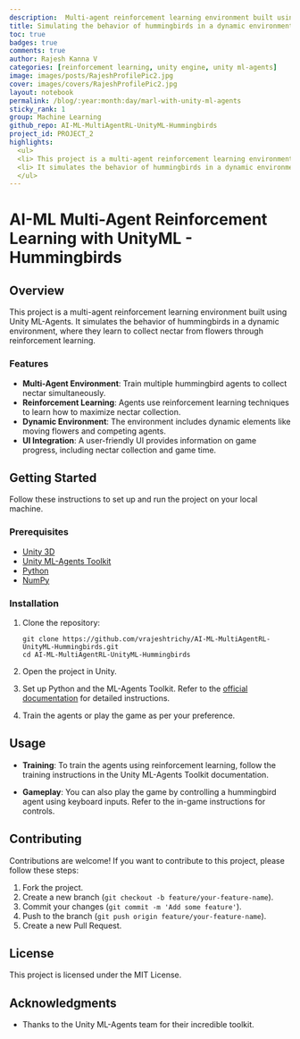 ```yaml
---
description:  Multi-agent reinforcement learning environment built using Unity ML-Agents
title: Simulating the behavior of hummingbirds in a dynamic environment
toc: true
badges: true
comments: true
author: Rajesh Kanna V
categories: [reinforcement learning, unity engine, unity ml-agents]
image: images/posts/RajeshProfilePic2.jpg
cover: images/covers/RajeshProfilePic2.jpg
layout: notebook
permalink: /blog/:year:month:day/marl-with-unity-ml-agents
sticky_rank: 1
group: Machine Learning
github_repo: AI-ML-MultiAgentRL-UnityML-Hummingbirds
project_id: PROJECT_2
highlights: 
  <ul>
  <li> This project is a multi-agent reinforcement learning environment built using Unity ML-Agents. </li>
  <li> It simulates the behavior of hummingbirds in a dynamic environment, where they learn to collect nectar from flowers through reinforcement learning. </li>
  </ul>
---
```


# AI-ML Multi-Agent Reinforcement Learning with UnityML - Hummingbirds

## Overview

This project is a multi-agent reinforcement learning environment built using Unity ML-Agents. It simulates the behavior of hummingbirds in a dynamic environment, where they learn to collect nectar from flowers through reinforcement learning.

### Features

- **Multi-Agent Environment**: Train multiple hummingbird agents to collect nectar simultaneously.
- **Reinforcement Learning**: Agents use reinforcement learning techniques to learn how to maximize nectar collection.
- **Dynamic Environment**: The environment includes dynamic elements like moving flowers and competing agents.
- **UI Integration**: A user-friendly UI provides information on game progress, including nectar collection and game time.

## Getting Started

Follow these instructions to set up and run the project on your local machine.

### Prerequisites

- [Unity 3D](https://unity.com/)
- [Unity ML-Agents Toolkit](https://github.com/Unity-Technologies/ml-agents)
- [Python](https://www.python.org/)
- [NumPy](https://numpy.org/)

### Installation

1. Clone the repository:

   ```shell
   git clone https://github.com/vrajeshtrichy/AI-ML-MultiAgentRL-UnityML-Hummingbirds.git
   cd AI-ML-MultiAgentRL-UnityML-Hummingbirds
   ```

2. Open the project in Unity.

3. Set up Python and the ML-Agents Toolkit. Refer to the [official documentation](https://github.com/Unity-Technologies/ml-agents/blob/main/docs/Installation.md) for detailed instructions.

4. Train the agents or play the game as per your preference.

## Usage

- **Training**: To train the agents using reinforcement learning, follow the training instructions in the Unity ML-Agents Toolkit documentation.

- **Gameplay**: You can also play the game by controlling a hummingbird agent using keyboard inputs. Refer to the in-game instructions for controls.

## Contributing

Contributions are welcome! If you want to contribute to this project, please follow these steps:

1. Fork the project.
2. Create a new branch (`git checkout -b feature/your-feature-name`).
3. Commit your changes (`git commit -m 'Add some feature'`).
4. Push to the branch (`git push origin feature/your-feature-name`).
5. Create a new Pull Request.

## License

This project is licensed under the MIT License.

## Acknowledgments

- Thanks to the Unity ML-Agents team for their incredible toolkit.
